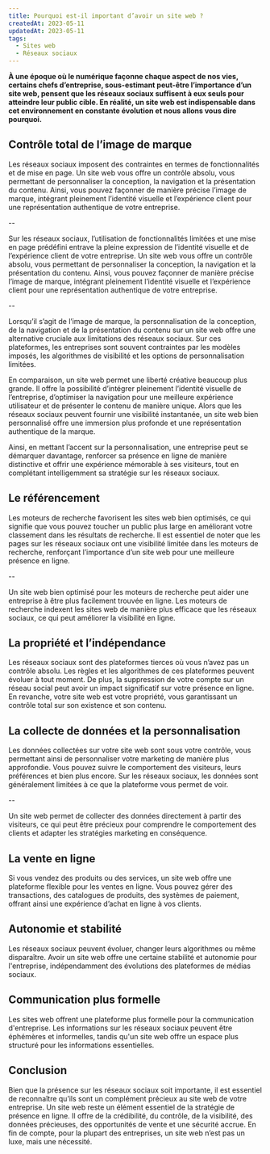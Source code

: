 ```yaml
---
title: Pourquoi est-il important d’avoir un site web ?
createdAt: 2023-05-11
updatedAt: 2023-05-11
tags:
  - Sites web
  - Réseaux sociaux
---
```


**À une époque où le numérique façonne chaque aspect de nos vies, certains chefs d’entreprise, sous-estimant peut-être l’importance d’un site web, pensent que les réseaux sociaux suffisent à eux seuls pour atteindre leur public cible. En réalité, un site web est indispensable dans cet environnement en constante évolution et nous allons vous dire pourquoi.**

## Contrôle total de l’image de marque

Les réseaux sociaux imposent des contraintes en termes de fonctionnalités et de mise en page. Un site web vous offre un contrôle absolu, vous permettant de personnaliser la conception, la navigation et la présentation du contenu. Ainsi, vous pouvez façonner de manière précise l’image de marque, intégrant pleinement l’identité visuelle et l’expérience client pour une représentation authentique de votre entreprise.

--

Sur les réseaux sociaux, l’utilisation de fonctionnalités limitées et une mise en page prédéfini entrave la pleine expression de l’identité visuelle et de l’expérience client de votre entreprise. Un site web vous offre un contrôle absolu, vous permettant de personnaliser la conception, la navigation et la présentation du contenu. Ainsi, vous pouvez façonner de manière précise l’image de marque, intégrant pleinement l’identité visuelle et l’expérience client pour une représentation authentique de votre entreprise.

--

Lorsqu’il s’agit de l’image de marque, la personnalisation de la conception, de la navigation et de la présentation du contenu sur un site web offre une alternative cruciale aux limitations des réseaux sociaux. Sur ces plateformes, les entreprises sont souvent contraintes par les modèles imposés, les algorithmes de visibilité et les options de personnalisation limitées.

En comparaison, un site web permet une liberté créative beaucoup plus grande. Il offre la possibilité d’intégrer pleinement l’identité visuelle de l’entreprise, d’optimiser la navigation pour une meilleure expérience utilisateur et de présenter le contenu de manière unique. Alors que les réseaux sociaux peuvent fournir une visibilité instantanée, un site web bien personnalisé offre une immersion plus profonde et une représentation authentique de la marque.

Ainsi, en mettant l’accent sur la personnalisation, une entreprise peut se démarquer davantage, renforcer sa présence en ligne de manière distinctive et offrir une expérience mémorable à ses visiteurs, tout en complétant intelligemment sa stratégie sur les réseaux sociaux.

## Le référencement

Les moteurs de recherche favorisent les sites web bien optimisés, ce qui signifie que vous pouvez toucher un public plus large en améliorant votre classement dans les résultats de recherche. Il est essentiel de noter que les pages sur les réseaux sociaux ont une visibilité limitée dans les moteurs de recherche, renforçant l’importance d’un site web pour une meilleure présence en ligne.

--

Un site web bien optimisé pour les moteurs de recherche peut aider une entreprise à être plus facilement trouvée en ligne. Les moteurs de recherche indexent les sites web de manière plus efficace que les réseaux sociaux, ce qui peut améliorer la visibilité en ligne.

## La propriété et l’indépendance

Les réseaux sociaux sont des plateformes tierces où vous n’avez pas un contrôle absolu. Les règles et les algorithmes de ces plateformes peuvent évoluer à tout moment. De plus, la suppression de votre compte sur un réseau social peut avoir un impact significatif sur votre présence en ligne. En revanche, votre site web est votre propriété, vous garantissant un contrôle total sur son existence et son contenu.

## La collecte de données et la personnalisation

Les données collectées sur votre site web sont sous votre contrôle, vous permettant ainsi de personnaliser votre marketing de manière plus approfondie. Vous pouvez suivre le comportement des visiteurs, leurs préférences et bien plus encore. Sur les réseaux sociaux, les données sont généralement limitées à ce que la plateforme vous permet de voir.

--

Un site web permet de collecter des données directement à partir des visiteurs, ce qui peut être précieux pour comprendre le comportement des clients et adapter les stratégies marketing en conséquence.

## La vente en ligne

Si vous vendez des produits ou des services, un site web offre une plateforme flexible pour les ventes en ligne. Vous pouvez gérer des transactions, des catalogues de produits, des systèmes de paiement, offrant ainsi une expérience d’achat en ligne à vos clients.


## Autonomie et stabilité

Les réseaux sociaux peuvent évoluer, changer leurs algorithmes ou même disparaître. Avoir un site web offre une certaine stabilité et autonomie pour l'entreprise, indépendamment des évolutions des plateformes de médias sociaux.

## Communication plus formelle

Les sites web offrent une plateforme plus formelle pour la communication d'entreprise. Les informations sur les réseaux sociaux peuvent être éphémères et informelles, tandis qu'un site web offre un espace plus structuré pour les informations essentielles.

## Conclusion

Bien que la présence sur les réseaux sociaux soit importante, il est essentiel de reconnaître qu’ils sont un complément précieux au site web de votre entreprise. Un site web reste un élément essentiel de la stratégie de présence en ligne. Il offre de la crédibilité, du contrôle, de la visibilité, des données précieuses, des opportunités de vente et une sécurité accrue. En fin de compte, pour la plupart des entreprises, un site web n’est pas un luxe, mais une nécessité.
